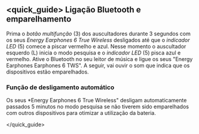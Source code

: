 ## <quick_guide> Ligação Bluetooth e emparelhamento

Prima o *botão multifunção* (3) dos auscultadores durante 3 segundos com os seus *Energy Earphones 6 True Wireless* desligados até que o *indicador LED* (5) comece a piscar vermelho e azul. Nesse momento o auscultador esquerdo (L) inicia o modo pesquisa e o *indicador LED* (5) pisca azul e vermelho.
Ative o Bluetooth no seu leitor de música e ligue os seus "Energy Earphones Earphones 6 TWS". A seguir, vai ouvir o som que indica que os dispositivos estão emparelhados.

### Função de desligamento automático
Os seus *Energy Earphones 6 True Wireless" desligam automaticamente passados 5 minutos no modo pesquisa se não tiverem sido emparelhados com outros dispositivos para otimizar a utilização da bateria.

</quick_guide>
